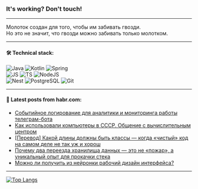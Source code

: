 ### It's working? Don't touch!

---
Молоток создан для того, чтобы им забивать гвозди. <br>
Но это не значит, что гвозди можно забивать только молотком.

---

#### 🛠️ Technical stack:

![Java](https://img.shields.io/badge/Java-informational?logo=Oracle&style=flat&logoColor=white&color=FF4500)
![Kotlin](https://img.shields.io/badge/Kotlin-informational?logo=Kotlin&style=flat&logoColor=white&color=774D97)
![Spring](https://img.shields.io/badge/SpringBoot-informational?logo=SpringBoot&style=flat&logoColor=white&color=6DB33F) <br>
![JS](https://img.shields.io/badge/JS-informational?logo=javaScript&style=flat&logoColor=black&color=F7Df1E)
![TS](https://img.shields.io/badge/TypeScript-informational?logo=typeScript&style=flat&logoColor=black&color=0667A8)
![NodeJS](https://img.shields.io/badge/NodeJS-informational?logo=node.js&style=flat&logoColor=white&color=70A760) <br>
![Nest](https://img.shields.io/badge/NestJS-informational?logo=NestJS&style=flat&logoColor=white&color=E0234E)
![PostgreSQL](https://img.shields.io/badge/PostgreSQL-informational?logo=PostgreSQL&style=flat&logoColor=white&color=DAA520)
![Git](https://img.shields.io/badge/Git-informational?logo=git&style=flat&logoColor=white&color=778899)

___

#### 💬 Latest posts from habr.com:

<!-- BLOG-POST-LIST:START -->
- [Событийное логирование для аналитики и мониторинга работы телеграм-бота](https://habr.com/ru/companies/otus/articles/768220/?utm_source=habrahabr&utm_medium=rss&utm_campaign=768220)
- [Как использовали компьютеры в СССР. Общение с вычислительным центром](https://habr.com/ru/articles/768888/?utm_source=habrahabr&utm_medium=rss&utm_campaign=768888)
- [[Перевод] Какой длины должны быть классы — когда «чистый» код на самом деле не так уж и хорош](https://habr.com/ru/companies/beeline_cloud/articles/768878/?utm_source=habrahabr&utm_medium=rss&utm_campaign=768878)
- [Почему два переезда хранилища данных — это не «пожар», а уникальный опыт для прокачки стека](https://habr.com/ru/companies/uchi_ru/articles/768874/?utm_source=habrahabr&utm_medium=rss&utm_campaign=768874)
- [Можно ли получить из нейронки рабочий дизайн интерфейса?](https://habr.com/ru/articles/768856/?utm_source=habrahabr&utm_medium=rss&utm_campaign=768856)
<!-- BLOG-POST-LIST:END -->

---
[![Top Langs](https://github-readme-stats-git-master-advtsetting-gmailcom.vercel.app/api/top-langs/?username=zloylis&langs_count=10&hide_title=false&title_color=e6edf3&size_weight=0.5&count_weight=0.5&layout=compact&hide_border=true&theme=dracula)](https://github.com/zloylis)

<!-- ![GitHub stats](https://github-readme-stats-git-master-advtsetting-gmailcom.vercel.app/api?username=zloylis&show_icons=true&hide_border=true&theme=dracula&hide_title=true&include_all_commits=true&count_private=true&hide=contribs&hide_rank=true) -->
